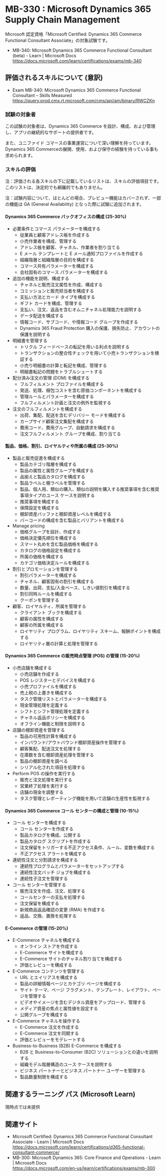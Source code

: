 # MB-330 : Microsoft Dynamics 365 Supply Chain Management
Microsoft 認定資格「Microsoft Certified: Dynamics 365 Commerce Functional Consultant Associate」の対象試験です。
- MB-340: Microsoft Dynamics 365 Commerce Functional Consultant (beta) - Learn | Microsoft Docs  
https://docs.microsoft.com/learn/certifications/exams/mb-340

## 評価されるスキルについて (意訳)
- Exam MB-340: Microsoft Dynamics 365 Commerce Functional Consultant – Skills Measured  
https://query.prod.cms.rt.microsoft.com/cms/api/am/binary/RWCZKn

### 試験の対象者
この試験の対象者は、Dynamics 365 Commerce を設計、構成、および管理し、アプリの継続的なサポートの提供者です。

また、ユニファイド コマースの事業運営について深い理解を持っています。Dynamics 365 Commerceの展開、使用、および保守の経験を持っている事も求められます。

### スキルの評価
注：評価される各スキルの下に記載しているリストは、スキルの評価項目です。このリストは、決定的でも網羅的でもありません。

注：試験内容について、ほとんどの場合、プレビュー機能はカバーされず、一部の機能は GA (General Availability) となった際に試験に追加されます。

#### Dynamics 365 Commerce バックオフィスの構成 (25-30%)
- 必要条件とコマース パラメーターを構成する
  - 従業員と顧客アドレス帳を作成する
  - 小売作業者を構成、管理する
  - アドレス帳を顧客、チャネル、作業者を割り当てる
  - E メール テンプレートと E メール通知プロファイルを作成する
  - 組織階層と組織階層の目的を構成する
  - コマース共有パラメーターを構成する
  - 会社固有のコマース パラメーターを構成する
- 追加の機能を説明、構成する
  - チャネルと販売注文属性を作成、構成する
  - コミッションと販売担当者を構成する
  - 支払い方法とカード タイプを構成する
  - ギフト カードを構成、管理する
  - 支払い、注文、返品を含むオムニチャネル処理能力を説明する
  - データ配送を構成する
  - 情報コード、サブコード、や情報コード グループを作成する
  - Dynamics 365 Fraud Protection 購入の保護、損失防止、アカウントの保護を説明する
- 明細書を管理する
  - トリクル フィードベースの転記を用いる利点を説明する
  - トランザクションの整合性チェックを用いて小売トランザクションを検証する
  - 小売り明細書の計算と転記を構成、管理する
  - 明細書転記の問題をトラブルシュートする
- 配分済み注文の管理 (DOM) を構成する
  - フルフィルメント プロファイルを構成する
  - 発送、処理、梱包コストを含む原価コンポーネントを構成する
  - 管理ルールとパラメーターを構成する
  - フルフィルメント計画と注文の例外を監視する
- 注文のフルフィルメントを構成する
  - 出荷、集配、配送を含むデリバリー モードを構成する
  - カープサイド顧客注文集配を構成する
  - 費用コード、費用グループ、自動請求を構成する
  - 注文フルフィルメント グループを構成、割り当てる
#### 製品、価格、割引、ロイヤルティや所属の構成 (25-30%)
- 製品と販売促進を構成する
  - 製品カテゴリ階層を構成する
  - 製品の属性と属性グループを構成する
  - 品揃えと製品カタログを構成する
  - 製品ラベルと棚ラベルを管理する
  - 製品、個人用、類似の購入、類似の説明を購入する推奨事項を含む推奨事項タイプのユース ケースを説明する
  - 推奨事項を構成する
  - 保障設定を構成する
  - 棚卸資産バッファと棚卸資産レベルを構成する
  - バーコードの構成を含む製品とバリアントを構成する
- Manage pricing
  - 価格グループを設計、作成する
  - 価格決定優先順位を構成する
  - スマート丸めを含む製品価格を構成する
  - カタログの価格設定を構成する
  - 所属の価格を構成する
  - カテゴリ価格決定ルールを構成する
- 割引とプロモーションを管理する
  - 割引パラメーターを構成する
  - チャネル、顧客固有の割引を構成する
  - 数量、出荷、支払/入金ベース、しきい値割引を構成する
  - 割引同時ルールを構成する
  - クーポンを管理する
- 顧客、ロイヤルティ、所属を管理する
  - クライアント ブックを構成する
  - 顧客の属性を構成する
  - 顧客の所属を構成する
  - ロイヤリティ プログラム、ロイヤリティ スキーム、報酬ポイントを構成する
  - ロイヤリティ層の計算と処理を管理する
#### Dynamics 365 Commerce の販売時点管理 (POS) の管理 (15-20%)
- 小売店舗を構成する
  - 小売店舗を作成する
  - POS レジスターとデバイスを構成する
  - 小売プロファイルを構成する
  - 売上税の上書きを構成する
  - タスク管理リストとパラメーターを構成する
  - 現金管理処理を定義する
  - シフトとシフト管理処理を定義する
  - チャネル返品ポリシーを構成する
  - オフライン機能と制限を説明する
- 店舗の棚卸資産を管理する
  - 製品の可用性計算を構成する
  - インバウンド/アウトバウンド棚卸資産操作を管理する
  - 顧客集配、配送注文を処理する
  - 在庫数を含む棚卸資産処理を管理する
  - 製品の棚卸資産を調べる
  - シリアル化された項目を処理する
- Perform POS の操作を実行する
  - 販売と注文処理を実行する
  - 営業終了処理を実行する
  - 店舗の現金を調整する
  - タスク管理とレポーティング機能を用いて店舗の生産性を監視する
#### Dynamics 365 Commerce コール センターの構成と管理 (10-15%)
- コール センターを構成する
  - コール センターを作成する
  - 製品カタログを構成、公開する
  - 製品カタログ スクリプトを作成する
  - 注文保留をトリガーする不正アクセス条件、ルール、変数を構成する
  - 不正アクセス アラートを構成する
- 連続性注文と分割請求を構成する
  - 連続性プログラムとパラメーターをセットアップする
  - 連続性注文バッチ ジョブを構成する
  - 連続性子注文を管理する
- コール センターを管理する
  - 販売注文を作成、注文、処理する
  - コールセンターの支払を処理する
  - 注文保留を構成する
  - 新規商品返品確認の変更 (RMA) を作成する
  - 返品、交換、置換を処理する
#### E-Commerce の管理 (15-20%)
- E-Commerce チャネルを構成する
  - オンライン ストアを作成する
  - E-Commerce サイトを構成する
  - E-Commerce サイトのチャネル割り当てを構成する
  - 評価とレビューを構成する
- E-Commerce コンテンツを管理する
  - URL とエイリアスを構成する
  - 製品の詳細情報ページとカテゴリ ページを構成する
  - サイト テーマ、ページ フラグメント、テンプレート、レイアウト、ページを管理する
  - ビデオやイメージを含むデジタル資産をアップロード、管理する
  - メディア資産の焦点と属性値を設定する
  - 公開グループを構成する
- E-Commerce チャネルを操作する
  - E-Commerce 注文を作成する
  - E-Commerce 注文を同期する
  - 評価とレビューをモデレートする
- Business-to-Business (B2B) E-Commerce を構成する
  - B2B と Business-to-Consumer (B2C) ソリューションとの違いを説明する
  - 組織モデル階層構造のユース ケースを説明する
  - ビジネス パートナーとビジネス パートナー ユーザーを管理する
  - 製品数量制限を構成する

## 関連するラーニング パス (Microsoft Learn)
現時点では未提供

## 関連サイト
- Microsoft Certified: Dynamics 365 Commerce Functional Consultant Associate - Learn | Microsoft Docs  
https://docs.microsoft.com/learn/certifications/d365-functional-consultant-commerce/
- MB-300: Microsoft Dynamics 365: Core Finance and Operations - Learn | Microsoft Docs  
https://docs.microsoft.com/en-us/learn/certifications/exams/mb-300

